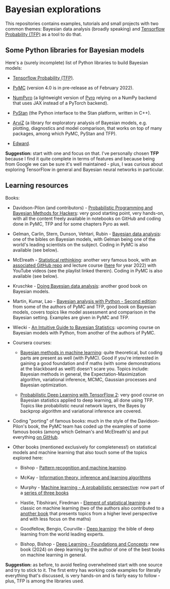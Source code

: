 # Bayesian explorations

This repositories contains examples, tutorials and small projects with two common themes: Bayesian data analysis (broadly speaking) and [Tensorflow Probability (TFP)](https://www.tensorflow.org/probability/overview) as a tool to do that.

## Some Python libraries for Bayesian models

Here's a (surely incomplete) list of Python libraries to build Bayesian models:
- [Tensorflow Probability (TFP)](https://www.tensorflow.org/probability/overview).

- [PyMC](https://docs.pymc.io/en/latest/learn/examples/pymc_overview.html) (version 4.0 is in pre-release as of February 2022).

- [NumPyro](https://num.pyro.ai/en/latest/index.html#introductory-tutorials) (a lightweight version of [Pyro](https://pyro.ai/examples/index.html) relying on a NumPy backend that uses JAX instead of a PyTorch backend).

- [PyStan](https://pystan.readthedocs.io/en/latest/) (the Python interface to the Stan platform, written in C++).

- [ArviZ](https://arviz-devs.github.io/arviz/index.html) (a library for exploratory analysis of Bayesian models, e.g. plotting, diagnostics and model comparison, that works on top of many packages, among which PyMC, PyStan and TFP).

- [Edward](http://edwardlib.org/).

**Suggestion:** start with one and focus on that. I've personally chosen **TFP** because I find it quite complete in terms of features and because being from Google we can be sure it's well maintained - plus, I was curious about exploring TensorFlow in general and Bayesian neural networks in particular.

## Learning resources

Books:
- Davidson-Pilon (and contributors) - [Probabilistic Programming and Bayesian Methods for Hackers](https://github.com/CamDavidsonPilon/Probabilistic-Programming-and-Bayesian-Methods-for-Hackers): very good starting point, very hands-on, with all the content freely available in notebooks on GitHub and coding done in PyMC, TFP and for some chapters Pyro as well.

- Gelman, Carlin, Stern, Dunson, Vehtari, Rubin - [Bayesian data analysis](http://www.stat.columbia.edu/~gelman/book/): one of the bibles on Bayesian models, with Gelman being one of the world's leading scientists on the subject. Coding in PyMC is also available (see below).

- McElreath - [Statistical rethinking](https://www.routledge.com/Statistical-Rethinking-A-Bayesian-Course-with-Examples-in-R-and-STAN/McElreath/p/book/9780367139919): another very famous book, with an [associated GitHub repo](https://github.com/rmcelreath/rethinking) and lecture course ([here](https://github.com/rmcelreath/stat_rethinking_2022) for year 2022) with YouTube videos (see the playlist linked therein). Coding in PyMC is also available (see below).

- Kruschke - [Doing Bayesian data analysis](https://sites.google.com/site/doingbayesiandataanalysis/): another good book on Bayesian models.

- Martin, Kumar, Lao - [Bayesian analysis with Python - Second edition](https://www.packtpub.com/product/bayesian-analysis-with-python-second-edition/9781789341652): from some of the authors of PyMC and TFP, good book on Bayesian models, covers topics like model assessment and comparison in the Bayesian setting. Examples are given in PyMC and TFP.

- Wiecki - [An Intuitive Guide to Bayesian Statistics](https://twiecki.io/pages/an-intuitive-guide-to-bayesian-statistics.html): upcoming course on Bayesian models with Python, from another of the authors of PyMC.

- Coursera courses:

  - [Bayesian methods in machine learning](https://www.coursera.org/learn/bayesian-methods-in-machine-learning): quite theoretical, but coding parts are present as well (with PyMC). Good if you're interested in gaining a good foundation and if maths (with some demonstrations at the blackboard as well!) doesn't scare you. Topics include: Bayesian methods in general, the Expectation-Maximization algorithm, variational inference, MCMC, Gaussian processes and Bayesian optimization.

  - [Probabilistic Deep Learning with TensorFlow 2](https://www.coursera.org/learn/probabilistic-deep-learning-with-tensorflow2): very good course on Bayesian statistics applied to deep learning, all done using TFP. Topics like probabilistic neural network layers, the Bayes by backprop algorithm and variational inference are covered.

- Coding "porting" of famous books: much in the style of the Davidson-Pilon's book, the PyMC team has coded up the examples of some famous books (among which Gelman's and McElreath's) and put everything [on GitHub](https://github.com/pymc-devs/resources).

- Other books (mentioned exclusively for completeness!) on statistical models and machine learning that also touch some of the topics explored here:

  - Bishop - [Pattern recognition and machine learning](https://link.springer.com/book/9780387310732).

  - McKay - [Information theory, inference and learning algorithms](https://books.google.it/books/about/Information_Theory_Inference_and_Learnin.html?id=AKuMj4PN_EMC&redir_esc=y)

  - Murphy - [Machine learning - A probabilistic perspective](https://probml.github.io/pml-book/book0.html): now part of a [series of three books](https://probml.github.io/pml-book/)

  - Hastie, Tibshirani, Firedman - [Element of statistical learning](https://hastie.su.domains/ElemStatLearn/): a classic on machine learning (two of the authors also contributed to a [another book](https://link.springer.com/book/10.1007/978-1-4614-7138-7) that presents topics from a higher level perspective and with less focus on the maths)

  - Goodfellow, Bengio, Courville - [Deep learning](https://www.deeplearningbook.org/): the bible of deep learning from the world leading experts.

  - Bishop, Bishop - [Deep Learning - Foundations and Concepts](https://www.bishopbook.com/): new book (2024) on deep learning by the author of one of the best books on machine learning in general.

**Suggestion:** as before, to avoid feeling overwhelmed start with one source and try to stick to it. The first entry has working code examples for literally everything that's discussed, is very hands-on and is fairly easy to follow - plus, TFP is among the libraries used.

